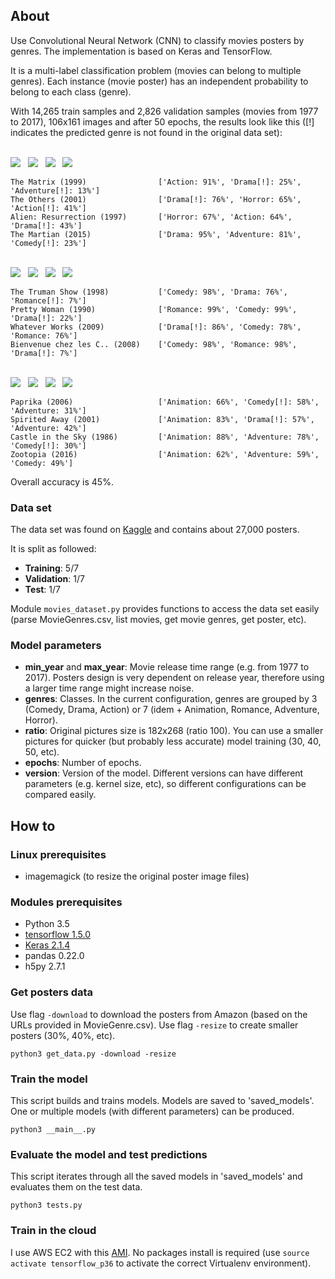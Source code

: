 ## About
Use Convolutional Neural Network (CNN) to classify movies posters by genres. The implementation is based on 
Keras and TensorFlow.

It is a multi-label classification problem (movies can belong to multiple genres). Each instance (movie poster) has an 
independent probability to belong to each class (genre).

With 14,265 train samples and 2,826 validation samples (movies from 1977 to 2017), 106x161 images and after 50 epochs,
the results look like this ([!] indicates the predicted genre is not found in the original data set):

\
![](https://images-na.ssl-images-amazon.com/images/M/MV5BNzQzOTk3OTAtNDQ0Zi00ZTVkLWI0MTEtMDllZjNkYzNjNTc4L2ltYWdlXkEyXkFqcGdeQXVyNjU0OTQ0OTY@._V1_UX182_CR0,0,182,268_AL_.jpg)&nbsp;&nbsp;
![](https://images-na.ssl-images-amazon.com/images/M/MV5BMTAxMDE4Mzc3ODNeQTJeQWpwZ15BbWU4MDY2Mjg4MDcx._V1_UY268_CR0,0,182,268_AL_.jpg)&nbsp;&nbsp;
![](https://images-na.ssl-images-amazon.com/images/M/MV5BM2YxYmFjYWMtMzBmMC00MTVmLThhMjUtYWU5Yzg2OGQwZjE3XkEyXkFqcGdeQXVyMTQxNzMzNDI@._V1_UX182_CR0,0,182,268_AL_.jpg)&nbsp;&nbsp;
![](https://images-na.ssl-images-amazon.com/images/M/MV5BMTc2MTQ3MDA1Nl5BMl5BanBnXkFtZTgwODA3OTI4NjE@._V1_UX182_CR0,0,182,268_AL_.jpg
)
```
The Matrix (1999)                ['Action: 91%', 'Drama[!]: 25%', 'Adventure[!]: 13%']
The Others (2001)                ['Drama[!]: 76%', 'Horror: 65%', 'Action[!]: 41%']
Alien: Resurrection (1997)       ['Horror: 67%', 'Action: 64%', 'Drama[!]: 43%']
The Martian (2015)               ['Drama: 95%', 'Adventure: 81%', 'Comedy[!]: 23%']
```
\
![](https://images-na.ssl-images-amazon.com/images/M/MV5BMDIzODcyY2EtMmY2MC00ZWVlLTgwMzAtMjQwOWUyNmJjNTYyXkEyXkFqcGdeQXVyNDk3NzU2MTQ@._V1_UX182_CR0,0,182,268_AL_.jpg)&nbsp;&nbsp;
![](https://images-na.ssl-images-amazon.com/images/M/MV5BNjk2ODQzNDYxNV5BMl5BanBnXkFtZTgwMTcyNDg4NjE@._V1_UX182_CR0,0,182,268_AL_.jpg)&nbsp;&nbsp;
![](https://images-na.ssl-images-amazon.com/images/M/MV5BMTU2NTA4NzgyNl5BMl5BanBnXkFtZTcwNzEzMjQ1Mg@@._V1_UX182_CR0,0,182,268_AL_.jpg)&nbsp;&nbsp;
![](https://images-na.ssl-images-amazon.com/images/M/MV5BMjEwNzMzMzUxOV5BMl5BanBnXkFtZTcwODcyODA4MQ@@._V1_UY268_CR9,0,182,268_AL_.jpg)
```
The Truman Show (1998)           ['Comedy: 98%', 'Drama: 76%', 'Romance[!]: 7%']
Pretty Woman (1990)              ['Romance: 99%', 'Comedy: 99%', 'Drama[!]: 22%']
Whatever Works (2009)            ['Drama[!]: 86%', 'Comedy: 78%', 'Romance: 76%']
Bienvenue chez les C.. (2008)    ['Comedy: 98%', 'Romance: 98%', 'Drama[!]: 7%']
```
\
![](https://images-na.ssl-images-amazon.com/images/M/MV5BNDI4MGEwZDAtZDg0Yy00MjFhLTg1MjctODdmZTMyNTUyNDI3L2ltYWdlXkEyXkFqcGdeQXVyNTAyODkwOQ@@._V1_UX182_CR0,0,182,268_AL_.jpg)&nbsp;&nbsp;
![](https://images-na.ssl-images-amazon.com/images/M/MV5BMTk3NTM1NTg1Ml5BMl5BanBnXkFtZTgwOTgzMTMyMDE@._V1_UY268_CR6,0,182,268_AL_.jpg)&nbsp;&nbsp;
![](https://images-na.ssl-images-amazon.com/images/M/MV5BNTg0NmI1ZGQtZTUxNC00NTgxLThjMDUtZmRlYmEzM2MwOWYwXkEyXkFqcGdeQXVyMzM4MjM0Nzg@._V1_UY268_CR2,0,182,268_AL_.jpg)&nbsp;&nbsp;
![](https://images-na.ssl-images-amazon.com/images/M/MV5BOTMyMjEyNzIzMV5BMl5BanBnXkFtZTgwNzIyNjU0NzE@._V1_UX182_CR0,0,182,268_AL_.jpg)
```
Paprika (2006)                   ['Animation: 66%', 'Comedy[!]: 58%', 'Adventure: 31%']
Spirited Away (2001)             ['Animation: 83%', 'Drama[!]: 57%', 'Adventure: 42%']
Castle in the Sky (1986)         ['Animation: 88%', 'Adventure: 78%', 'Comedy[!]: 30%']
Zootopia (2016)                  ['Animation: 62%', 'Adventure: 59%', 'Comedy: 49%']
```

Overall accuracy is 45%. 

### Data set
The data set was found on [Kaggle](https://www.kaggle.com/neha1703/movie-genre-from-its-poster/version/3) and contains 
about 27,000 posters.

It is split as followed:
* __Training__: 5/7
* __Validation__: 1/7
* __Test__: 1/7

Module `movies_dataset.py` provides functions to access the data set easily (parse MovieGenres.csv, list movies, 
get movie genres, get poster, etc).

### Model parameters
* __min_year__ and __max_year__: Movie release time range (e.g. from 1977 to 2017). 
Posters design is very dependent on release year, therefore using a larger time range might increase noise. 
* __genres__: Classes. In the current configuration, genres are grouped by 3 (Comedy, Drama, Action) 
or 7 (idem + Animation, Romance, Adventure, Horror).
* __ratio__: Original pictures size is 182x268 (ratio 100). You can use a smaller pictures for quicker 
(but probably less accurate) model training (30, 40, 50, etc).
* __epochs__: Number of epochs.
* __version__: Version of the model. Different versions can have different parameters (e.g. kernel size, etc), 
so different configurations can be compared easily.

## How to
### Linux prerequisites
* imagemagick (to resize the original poster image files)

### Modules prerequisites
* Python 3.5
* [tensorflow 1.5.0](https://www.tensorflow.org/install/install_linux#InstallingVirtualenv)
* [Keras 2.1.4](https://keras.io/#installation)
* pandas 0.22.0
* h5py 2.7.1

### Get posters data
Use flag `-download` to download the posters from Amazon (based on the URLs provided in MovieGenre.csv).
Use flag `-resize` to create smaller posters (30%, 40%, etc). 
```
python3 get_data.py -download -resize
```

### Train the model
This script builds and trains models. Models are saved to 'saved_models'. One or multiple models
(with different parameters) can be produced.
```
python3 __main__.py
```

### Evaluate the model and test predictions
This script iterates through all the saved models in 'saved_models' and evaluates them on the test data.
```
python3 tests.py
```
### Train in the cloud
I use AWS EC2 with this [AMI](https://aws.amazon.com/marketplace/pp/B077GCH38C). No packages install is required 
(use `source activate tensorflow_p36` to activate the correct Virtualenv environment).